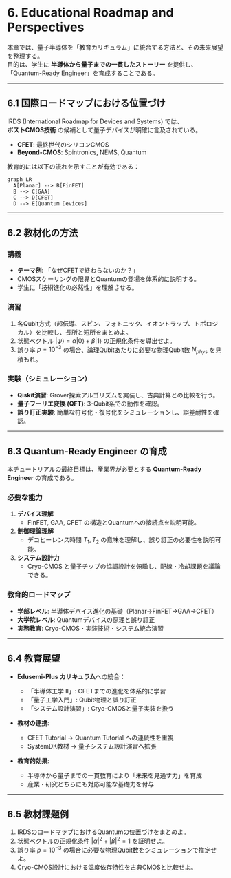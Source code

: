 # 6. Educational Roadmap and Perspectives

本章では、量子半導体を「教育カリキュラム」に統合する方法と、その未来展望を整理する。  
目的は、学生に **半導体から量子までの一貫したストーリー** を提供し、  
「Quantum-Ready Engineer」を育成することである。

---

## 6.1 国際ロードマップにおける位置づけ

IRDS (International Roadmap for Devices and Systems) では、  
**ポストCMOS技術** の候補として量子デバイスが明確に言及されている。  

- **CFET**: 最終世代のシリコンCMOS  
- **Beyond-CMOS**: Spintronics, NEMS, Quantum  

教育的には以下の流れを示すことが有効である：

```mermaid
graph LR
  A[Planar] --> B[FinFET]
  B --> C[GAA]
  C --> D[CFET]
  D --> E[Quantum Devices]
```

---

## 6.2 教材化の方法

### 講義
- **テーマ例**: 「なぜCFETで終わらないのか？」  
- CMOSスケーリングの限界とQuantumの登場を体系的に説明する。  
- 学生に「技術進化の必然性」を理解させる。

### 演習
1. 各Qubit方式（超伝導、スピン、フォトニック、イオントラップ、トポロジカル）を比較し、長所と短所をまとめよ。  
2. 状態ベクトル $|\psi\rangle = \alpha |0\rangle + \beta |1\rangle$ の正規化条件を導出せよ。  
3. 誤り率 $p=10^{-3}$ の場合、論理Qubitあたりに必要な物理Qubit数 $N_{phys}$ を見積もれ。  

### 実験（シミュレーション）
- **Qiskit演習**: Grover探索アルゴリズムを実装し、古典計算との比較を行う。  
- **量子フーリエ変換 (QFT)**: 3-Qubit系での動作を確認。  
- **誤り訂正実験**: 簡単な符号化・復号化をシミュレーションし、誤差耐性を確認。  

---

## 6.3 Quantum-Ready Engineer の育成

本チュートリアルの最終目標は、産業界が必要とする **Quantum-Ready Engineer** の育成である。  

### 必要な能力
1. **デバイス理解**  
   - FinFET, GAA, CFET の構造とQuantumへの接続点を説明可能。  
2. **制御理論理解**  
   - デコヒーレンス時間 $T_1, T_2$ の意味を理解し、誤り訂正の必要性を説明可能。  
3. **システム設計力**  
   - Cryo-CMOS と量子チップの協調設計を俯瞰し、配線・冷却課題を議論できる。  

### 教育的ロードマップ
- **学部レベル**: 半導体デバイス進化の基礎（Planar→FinFET→GAA→CFET）  
- **大学院レベル**: Quantumデバイスの原理と誤り訂正  
- **実務教育**: Cryo-CMOS・実装技術・システム統合演習  

---

## 6.4 教育展望

- **Edusemi-Plus カリキュラム**への統合：  
  - 「半導体工学 II」: CFETまでの進化を体系的に学習  
  - 「量子工学入門」: Qubit物理と誤り訂正  
  - 「システム設計演習」: Cryo-CMOSと量子実装を扱う  

- **教材の連携**:  
  - CFET Tutorial → Quantum Tutorial への連続性を重視  
  - SystemDK教材 → 量子システム設計演習へ拡張  

- **教育的効果**:  
  - 半導体から量子までの一貫教育により「未来を見通す力」を育成  
  - 産業・研究どちらにも対応可能な基礎力を付与  

---

## 6.5 教材課題例

1. IRDSのロードマップにおけるQuantumの位置づけをまとめよ。  
2. 状態ベクトルの正規化条件 $|\alpha|^2 + |\beta|^2 = 1$ を証明せよ。  
3. 誤り率 $p=10^{-3}$ の場合に必要な物理Qubit数をシミュレーションで推定せよ。  
4. Cryo-CMOS設計における温度依存特性を古典CMOSと比較せよ。  



